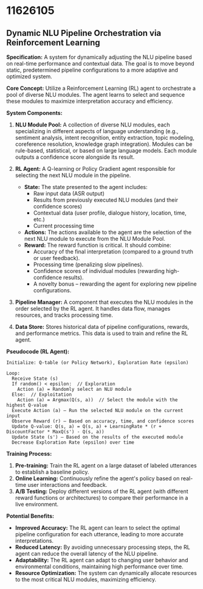 # 11626105

## Dynamic NLU Pipeline Orchestration via Reinforcement Learning

**Specification:** A system for dynamically adjusting the NLU pipeline based on real-time performance and contextual data. The goal is to move beyond static, predetermined pipeline configurations to a more adaptive and optimized system.

**Core Concept:** Utilize a Reinforcement Learning (RL) agent to orchestrate a pool of diverse NLU modules. The agent learns to select and sequence these modules to maximize interpretation accuracy and efficiency.

**System Components:**

1.  **NLU Module Pool:** A collection of diverse NLU modules, each specializing in different aspects of language understanding (e.g., sentiment analysis, intent recognition, entity extraction, topic modeling, coreference resolution, knowledge graph integration). Modules can be rule-based, statistical, or based on large language models. Each module outputs a confidence score alongside its result.

2.  **RL Agent:** A Q-learning or Policy Gradient agent responsible for selecting the next NLU module in the pipeline. 

    *   **State:** The state presented to the agent includes:
        *   Raw input data (ASR output)
        *   Results from previously executed NLU modules (and their confidence scores)
        *   Contextual data (user profile, dialogue history, location, time, etc.)
        *   Current processing time
    *   **Actions:** The actions available to the agent are the selection of the next NLU module to execute from the NLU Module Pool.
    *   **Reward:** The reward function is critical. It should combine:
        *   Accuracy of the final interpretation (compared to a ground truth or user feedback).
        *   Processing time (penalizing slow pipelines).
        *   Confidence scores of individual modules (rewarding high-confidence results).
        *   A novelty bonus – rewarding the agent for exploring new pipeline configurations.

3.  **Pipeline Manager:** A component that executes the NLU modules in the order selected by the RL agent. It handles data flow, manages resources, and tracks processing time.

4.  **Data Store:** Stores historical data of pipeline configurations, rewards, and performance metrics. This data is used to train and refine the RL agent.

**Pseudocode (RL Agent):**

```
Initialize: Q-table (or Policy Network), Exploration Rate (epsilon)

Loop:
  Receive State (s)
  If random() < epsilon:  // Exploration
    Action (a) = Randomly select an NLU module
  Else:  // Exploitation
    Action (a) = Argmax(Q(s, a))  // Select the module with the highest Q-value
  Execute Action (a) – Run the selected NLU module on the current input
  Observe Reward (r) – Based on accuracy, time, and confidence scores
  Update Q-value: Q(s, a) = Q(s, a) + LearningRate * (r + DiscountFactor * MaxQ(s') - Q(s, a))
  Update State (s') – Based on the results of the executed module
  Decrease Exploration Rate (epsilon) over time
```

**Training Process:**

1.  **Pre-training:** Train the RL agent on a large dataset of labeled utterances to establish a baseline policy.
2.  **Online Learning:** Continuously refine the agent's policy based on real-time user interactions and feedback.
3.  **A/B Testing:** Deploy different versions of the RL agent (with different reward functions or architectures) to compare their performance in a live environment.

**Potential Benefits:**

*   **Improved Accuracy:** The RL agent can learn to select the optimal pipeline configuration for each utterance, leading to more accurate interpretations.
*   **Reduced Latency:** By avoiding unnecessary processing steps, the RL agent can reduce the overall latency of the NLU pipeline.
*   **Adaptability:** The RL agent can adapt to changing user behavior and environmental conditions, maintaining high performance over time.
*   **Resource Optimization:** The system can dynamically allocate resources to the most critical NLU modules, maximizing efficiency.